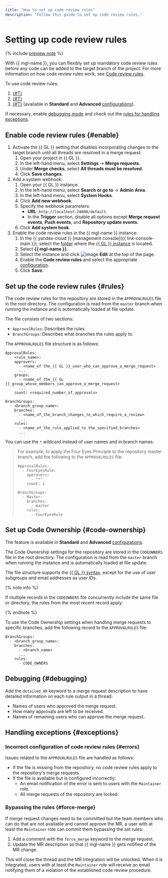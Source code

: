 ```yaml
---
title: "How to set up code review rules"
description: "Follow this guide to set up code review rules."
---
```


# Setting up code review rules

{% include [preview note](../../_includes/note-preview.md) %}

With {{ mgl-name }}, you can flexibly set up mandatory code review rules before any code can be added to the target branch of the project. For more information on how code review rules work, see [Code review rules](../concepts/approval-rules.md).

To use code review rules:

1. [{#T}](#enable)
1. [{#T}](#rules)
1. [{#T}](#code-ownership) (available in **Standard** and **Advanced** [configurations](../concepts/approval-rules.md#packages)).

If necessary, enable [debugging mode](#debugging) and check out the [rules for handling exceptions](#exceptions).

## Enable code review rules {#enable}

1. Activate the {{ GL }} setting that disables incorporating changes to the target branch until all threads are resolved in a merge request:
   1. Open your project in {{ GL }}.
   1. In the left-hand menu, select **Settings** → **Merge requests**.
   1. Under **Merge checks**, select **All threads must be resolved**.
   1. Click **Save changes**.
1. Add a system webhook:
   1. Open your {{ GL }} instance.
   1. In the left-hand menu, select **Search or go to** → **Admin Area**.
   1. In the left-hand menu, select **System Hooks**.
   1. Click **Add new webhook**.
   1. Specify the webhook parameters:
      * **URL**: `http://localhost:24080/default`.
      * In the **Trigger** section, disable all options except **Merge request events**, **Push events**, and **Repository update events**.
   1. Click **Add system hook**.
1. Enable the code review rules in the {{ mgl-name }} instance:
   1. In the {{ yandex-cloud }} [management console]({{ link-console-main }}), select the [folder](../../resource-manager/concepts/resources-hierarchy.md#folder) where the [{{ GL }} instance](../concepts/index.md#instance) is located.
   1. Select **{{ mgl-name }}**.
   1. Select the instance and click ![image](../../_assets/pencil.svg) **Edit** at the top of the page.
   1. Enable the **Code review rules** and select the appropriate [configuration](../concepts/approval-rules.md#packages).
   1. Click **Save**.

## Set up the code review rules {#rules}

The code review rules for the repository are stored in the `APPROVALRULES` file in the root directory. The configuration is read from the `master` branch when running the instance and is automatically loaded at file update.

The file consists of two sections:

* `ApprovalRules`: Describes the rules.
* `BranchGroups`: Describes what branches the rules apply to.

The `APPROVALRULES` file structure is as follows:

```text
ApprovalRules:
  - <rule_name>:
    approvers:
      - <name_of the_{{ GL }}_user_who_can_approve_a_merge_request>
      ...
    groups:
      - <name_of_the_{{ GL }}_group_whose_members_can_approve_a_merge_request>
      ...
    count: <required_number_of_approvals>

BranchGroups:
  - <branch_group_name>:
    branches:
      - <name_of_the_branch_changes_to_which_require_a_review>
      ...
    rules:
      - <name_of_the_rule_applied_to the_specified_branches>
      ...
```

You can use the `*` wildcard instead of user names and in branch names.

> For example, to apply the Four Eyes Principle to the repository master branch, add the following to the `APPROVALRULES` file:
>
> ```text
> ApprovalRules:
>   - FourEyesRule:
>     approvers:
>       - "*"
>     count: 1
>
> BranchGroups:
>   - Master:
>     branches:        
>       - master
>     rules:
>       - FourEyesRule
> ```

## Set up Code Ownership {#code-ownership}

The feature is available in **Standard** and **Advanced** [configurations](../concepts/approval-rules.md#packages).

The Code Ownership settings for the repository are stored in the `CODEOWNERS` file in the root directory. The configuration is read from the `master` branch when running the instance and is automatically loaded at file update.

The file structure supports the [{{ GL }} syntax](https://docs.gitlab.com/ee/user/project/codeowners/reference.html), except for the use of user subgroups and email addresses as user IDs.

{% note info %}

If multiple records in the `CODEOWNERS` file concurrently include the same file or directory, the rules from the most recent record apply.

{% endnote %}

To use the Code Ownership settings when handling merge requests to specific branches, add the following record to the `APPROVALRULES` file:

```text
BranchGroups:
  - <branch_group_name>:
    branches:        
      - <branch_name>
      ...
    rules:
      - CODE_OWNERS
```

## Debugging {#debugging}

Add the `detailed_AR` keyword to a merge request description to have detailed information on each rule output in a thread:

* Names of users who approved the merge request.
* How many approvals are left to be received.
* Names of remaining users who can approve the merge request.

## Handling exceptions {#exceptions}

### Incorrect configuration of code review rules {#errors}

Issues related to the `APPROVALRULES` file are handled as follows:

* If the file is missing from the repository, no code review rules apply to the repository's merge requests.
* If the file is available but is configured incorrectly:
   * An email notification of the error is sent to users with the `Maintainer` role.
   * All merge requests of the repository are locked.

### Bypassing the rules {#force-merge}

If merge request changes need to be committed but the team members who can do that are not available and cannot approve the MR, a user with at least the `Maintainer` role can commit them bypassing the set rules:

1. Add a comment with the `force_merge` keyword to the merge request.
1. Update the MR description so that {{ mgl-name }} gets notified of the MR change.

This will close the thread and the MR integration will be unlocked. When it is integrated, users with at least the `Maintainer` role will receive an email notifying them of a violation of the established code review procedure.
